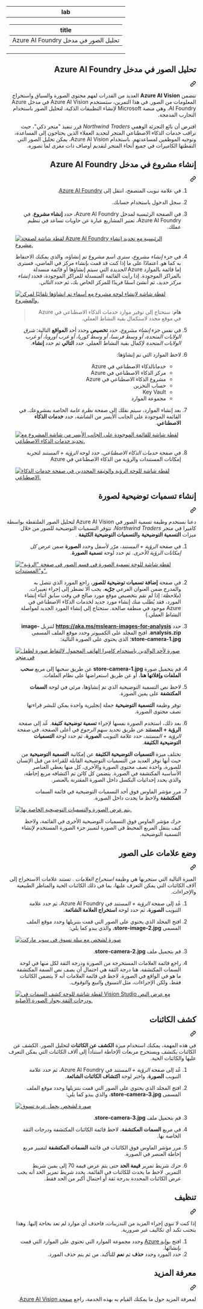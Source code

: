 <div class="Box-sc-g0xbh4-0 eoaCFS js-snippet-clipboard-copy-unpositioned undefined" data-hpc="true"><article class="markdown-body entry-content container-lg" itemprop="text"><markdown-accessiblity-table data-catalyst=""><table>
  <thead>
  <tr>
  <th>lab</th>
  </tr>
  </thead>
  <tbody>
  <tr>
  <td><div dir="rtl"><table>
  <thead>
  <tr>
  <th>title</th>
  </tr>
  </thead>
  <tbody>
  <tr>
  <td><div dir="rtl">تحليل الصور في مدخل Azure AI Foundry</div></td>
  </tr>
  </tbody>
</table>
</div></td>
  </tr>
  </tbody>
</table></markdown-accessiblity-table>

<div class="markdown-heading" dir="rtl"><h1 tabindex="-1" class="heading-element" dir="rtl">تحليل الصور في مدخل Azure AI Foundry</h1><a id="user-content-تحليل-الصور-في-مدخل-azure-ai-foundry" class="anchor" aria-label="Permalink: تحليل الصور في مدخل Azure AI Foundry" href="#تحليل-الصور-في-مدخل-azure-ai-foundry"><svg class="octicon octicon-link" viewBox="0 0 16 16" version="1.1" width="16" height="16" aria-hidden="true"><path d="m7.775 3.275 1.25-1.25a3.5 3.5 0 1 1 4.95 4.95l-2.5 2.5a3.5 3.5 0 0 1-4.95 0 .751.751 0 0 1 .018-1.042.751.751 0 0 1 1.042-.018 1.998 1.998 0 0 0 2.83 0l2.5-2.5a2.002 2.002 0 0 0-2.83-2.83l-1.25 1.25a.751.751 0 0 1-1.042-.018.751.751 0 0 1-.018-1.042Zm-4.69 9.64a1.998 1.998 0 0 0 2.83 0l1.25-1.25a.751.751 0 0 1 1.042.018.751.751 0 0 1 .018 1.042l-1.25 1.25a3.5 3.5 0 1 1-4.95-4.95l2.5-2.5a3.5 3.5 0 0 1 4.95 0 .751.751 0 0 1-.018 1.042.751.751 0 0 1-1.042.018 1.998 1.998 0 0 0-2.83 0l-2.5 2.5a1.998 1.998 0 0 0 0 2.83Z"></path></svg></a></div>
<p dir="rtl">تتضمن <strong>Azure AI Vision</strong> العديد من القدرات لفهم محتوى الصورة والسياق واستخراج المعلومات من الصور. في هذا التمرين، ستستخدم Azure AI Vision في مدخل Azure AI Foundry، وهي منصة Microsoft لإنشاء التطبيقات الذكية، لتحليل الصور باستخدام التجارب المدمجة.</p>
<p dir="rtl">افترض أن بائع التجزئة الوهمي <em>Northwind Traders</em> قرر تنفيذ "متجر ذكي"، حيث تراقب خدمات الذكاء الاصطناعي المتجر لتحديد العملاء الذين يحتاجون إلى المساعدة، وتوجيه الموظفين لمساعدتهم. باستخدام Azure AI Vision، يمكن تحليل الصور التي التقطتها الكاميرات في جميع أنحاء المتجر لتقديم أوصاف ذات مغزى لما تصوره.</p>
<div class="markdown-heading" dir="rtl"><h2 tabindex="-1" class="heading-element" dir="rtl">إنشاء مشروع في مدخل Azure AI Foundry</h2><a id="user-content-إنشاء-مشروع-في-مدخل-azure-ai-foundry" class="anchor" aria-label="Permalink: إنشاء مشروع في مدخل Azure AI Foundry" href="#إنشاء-مشروع-في-مدخل-azure-ai-foundry"><svg class="octicon octicon-link" viewBox="0 0 16 16" version="1.1" width="16" height="16" aria-hidden="true"><path d="m7.775 3.275 1.25-1.25a3.5 3.5 0 1 1 4.95 4.95l-2.5 2.5a3.5 3.5 0 0 1-4.95 0 .751.751 0 0 1 .018-1.042.751.751 0 0 1 1.042-.018 1.998 1.998 0 0 0 2.83 0l2.5-2.5a2.002 2.002 0 0 0-2.83-2.83l-1.25 1.25a.751.751 0 0 1-1.042-.018.751.751 0 0 1-.018-1.042Zm-4.69 9.64a1.998 1.998 0 0 0 2.83 0l1.25-1.25a.751.751 0 0 1 1.042.018.751.751 0 0 1 .018 1.042l-1.25 1.25a3.5 3.5 0 1 1-4.95-4.95l2.5-2.5a3.5 3.5 0 0 1 4.95 0 .751.751 0 0 1-.018 1.042.751.751 0 0 1-1.042.018 1.998 1.998 0 0 0-2.83 0l-2.5 2.5a1.998 1.998 0 0 0 0 2.83Z"></path></svg></a></div>
<ol dir="rtl">
<li>
<p dir="rtl">في علامة تبويب المتصفح، انتقل إلى <a href="https://ai.azure.com?azure-portal=true" rel="nofollow">Azure AI Foundry</a>.</p>
</li>
<li>
<p dir="rtl">سجل الدخول باستخدام حسابك.</p>
</li>
<li>
<p dir="rtl">في الصفحة الرئيسية لمدخل Azure AI Foundry، حدد <strong>إنشاء مشروع</strong>. في Azure AI Foundry، تعتبر المشاريع عبارة عن حاويات تساعد في تنظيم عملك.</p>
</li>
<p dir="auto"><a target="_blank" rel="noopener noreferrer" href="https://github.com/MicrosoftLearning/mslearn-ai-fundamentals/blob/main/Instructions/Labs/media/azure-ai-foundry-home-page.png"><img src="https://github.com/MicrosoftLearning/mslearn-ai-fundamentals/blob/main/Instructions/Labs/media/azure-ai-foundry-home-page.png" alt="لقطة شاشة لصفحة Azure AI Foundry الرئيسية مع تحديد إنشاء مشروع." style="max-width: 100%;"></a></p>
</li>
<li>
<p dir="rtl">في جزء <em>إنشاء مشروع</em>، سترى اسم مشروع تم إنشاؤه، والذي يمكنك الاحتفاظ به كما هو. اعتمادًا على ما إذا كنت قد قمت بإنشاء مركز في الماضي، فسترى إما قائمة بالموارد Azure <em>الجديدة</em> التي سيتم إنشاؤها أو قائمة منسدلة بالمراكز الموجودة. إذا رأيت القائمة المنسدلة للمراكز الموجودة، فحدد <em>إنشاء مركز جديد</em>، ثم أنشئ اسمًا فريدًا للمركز الخاص بك، ثم حدد <em>التالي</em>.</p>
</li>
<p dir="auto"><a target="_blank" rel="noopener noreferrer" href="https://github.com/MicrosoftLearning/mslearn-ai-fundamentals/blob/main/Instructions/Labs/media/azure-ai-foundry-create-project.png"><img src="https://github.com/MicrosoftLearning/mslearn-ai-fundamentals/blob/main/Instructions/Labs/media/azure-ai-foundry-create-project.png" alt="لقطة شاشة لإنشاء لوحة مشروع مع أسماء تم إنشاؤها تلقائيًا لمركز والمشروع." style="max-width: 100%;"></a></p>
<blockquote>
<p dir="rtl"><strong>هام</strong>: ستحتاج إلى توفير موارد خدمات الذكاء الاصطناعي في Azure في موقع محدد لاستكمال بقية النشاط العملي.</p>
</blockquote>
</li>
<li>
<p dir="rtl">في نفس جزء <em>إنشاء مشروع</em>، حدد <strong>تخصيص</strong> وحدد أحد <strong>المواقع</strong> التالية: <em>شرق الولايات المتحدة، أو وسط فرنسا، أو وسط كوريا، أو غرب أوروبا، أو غرب الولايات المتحدة</em> لإكمال بقية النشاط العملي. حدد <strong>التالي</strong> ثم حدد <strong>إنشاء</strong>.</p>
</li>
<li>
<p dir="rtl">لاحظ الموارد التي تم إنشاؤها:</p>
<ul dir="rtl">
<li>خدماتالذكاء الاصطناعي في Azure</li>
<li>مركز الذكاء الاصطناعي في Azure</li>
<li>مشروع الذكاء الاصطناعي في Azure</li>
<li>حساب التخزين</li>
<li>Key Vault</li>
<li>مجموعة الموارد</li>
</ul>
</li>
<li>
<p dir="rtl">بعد إنشاء الموارد، سيتم نقلك إلى صفحة <em>نظرة عامة</em> الخاصة بمشروعك. في القائمة الموجودة على الجانب الأيسر من الشاشة، حدد <strong>خدمات الذكاء الاصطناعي</strong>.</p>
</li>
<p dir="auto"><a target="_blank" rel="noopener noreferrer" href="https://github.com/MicrosoftLearning/mslearn-ai-fundamentals/blob/main/Instructions/Labs/media/azure-ai-foundry-ai-services.png"><img src="https://github.com/MicrosoftLearning/mslearn-ai-fundamentals/blob/main/Instructions/Labs/media/azure-ai-foundry-ai-services.png" alt="لقطة شاشة للقائمة الموجودة على الجانب الأيسر من شاشة المشروع مع تحديد خدمات الذكاء الاصطناعي." style="max-width: 100%;"></a></p>
</li>
<li>
<p dir="rtl">في صفحة <em>خدمات الذكاء الاصطناعي</em>، حدد لوحة <em>الرؤية + المستند</em> لتجربة إمكانات المستندات والرؤية من الذكاء الاصطناعي في Azure</p>
</li>
<p dir="auto"><a target="_blank" rel="noopener noreferrer" href="https://github.com/MicrosoftLearning/mslearn-ai-fundamentals/blob/main/Instructions/Labs/media/vision-document-tile.png"><img src="https://github.com/MicrosoftLearning/mslearn-ai-fundamentals/blob/main/Instructions/Labs/media/vision-document-tile.png" alt="لقطة شاشة للوحة الرؤية والوثيقة المحددين في صفحة خدمات الذكاء الاصطناعي." style="max-width: 100%;"></a></p>
</li>
</ol>
<div class="markdown-heading" dir="rtl"><h2 tabindex="-1" class="heading-element" dir="rtl">إنشاء تسميات توضيحية لصورة</h2><a id="user-content-إنشاء-تسميات-توضيحية-لصورة" class="anchor" aria-label="Permalink: إنشاء تسميات توضيحية لصورة" href="#إنشاء-تسميات-توضيحية-لصورة"><svg class="octicon octicon-link" viewBox="0 0 16 16" version="1.1" width="16" height="16" aria-hidden="true"><path d="m7.775 3.275 1.25-1.25a3.5 3.5 0 1 1 4.95 4.95l-2.5 2.5a3.5 3.5 0 0 1-4.95 0 .751.751 0 0 1 .018-1.042.751.751 0 0 1 1.042-.018 1.998 1.998 0 0 0 2.83 0l2.5-2.5a2.002 2.002 0 0 0-2.83-2.83l-1.25 1.25a.751.751 0 0 1-1.042-.018.751.751 0 0 1-.018-1.042Zm-4.69 9.64a1.998 1.998 0 0 0 2.83 0l1.25-1.25a.751.751 0 0 1 1.042.018.751.751 0 0 1 .018 1.042l-1.25 1.25a3.5 3.5 0 1 1-4.95-4.95l2.5-2.5a3.5 3.5 0 0 1 4.95 0 .751.751 0 0 1-.018 1.042.751.751 0 0 1-1.042.018 1.998 1.998 0 0 0-2.83 0l-2.5 2.5a1.998 1.998 0 0 0 0 2.83Z"></path></svg></a></div>
<p dir="rtl">دعنا نستخدم وظيفة تسمية الصور في Azure AI Vision لتحليل الصور الملتقطة بواسطة كاميرا في متجر <em>Northwind Traders</em>. تتوفر التسميات التوضيحية للصور من خلال ميزات <strong>التسمية التوضيحية</strong> و<strong>التسميات التوضيحية الكثيفة</strong> .</p>
<ol dir="rtl">
<li>
<p dir="rtl">في صفحة <em>الرؤية + المستند</em>، مرّر لأسفل وحدد <strong>الصورة</strong> ضمن <em>عرض كل إمكانات الرؤية الأخرى</em>. ثم حدد لوحة <strong>تسمية الصورة</strong>.</p>
</li>
<p dir="auto"><a target="_blank" rel="noopener noreferrer" href="https://github.com/MicrosoftLearning/mslearn-ai-fundamentals/blob/main/Instructions/Labs/media/vision-image-captioning-tile.png"><img src="https://github.com/MicrosoftLearning/mslearn-ai-fundamentals/blob/main/Instructions/Labs/media/vision-image-captioning-tile.png" alt="لقطة شاشة للوحة تسمية الصورة في قسم الصور في صفحة &quot;الرؤية&quot; و&quot;المستندات&quot;." style="max-width: 100%;"></a></p>
</li>
<li>
<p dir="rtl">في صفحة <strong>إضافة تسميات توضيحية للصور</strong>، راجع المورد الذي تتصل به والمدرج ضمن العنوان الفرعي <strong>جرّبه</strong>. يجب ألا تضطر إلى إجراء تغييرات. (<em>ملاحظة</em>: إذا لم تقم بتخصيص موقع مورد صالح في وقت سابق أثناء إنشاء المورد، فقد يُطلب منك إنشاء مورد جديد لخدمات الذكاء الاصطناعي في Azure موجود في منطقة صالحة. ستحتاج إلى إنشاء المورد الجديد لمواصلة النشاط العملي.)</p>
</li>
<li>
<p dir="rtl">حدد <a href="https://aka.ms/mslearn-images-for-analysis" rel="nofollow"><strong>https://aka.ms/mslearn-images-for-analysis</strong></a> لتنزيل <strong>image-analysis.zip</strong>. افتح المجلد على الكمبيوتر وحدد موقع الملف المسمى <strong>store-camera-1.jpg</strong>؛ الذي يحتوي على الصورة التالية:</p>
</li>
<p dir="auto"><a target="_blank" rel="noopener noreferrer" href="https://github.com/MicrosoftLearning/mslearn-ai-fundamentals/blob/main/Instructions/Labs/media/analyze-images-vision/store-camera-1.jpg"><img src="https://github.com/MicrosoftLearning/mslearn-ai-fundamentals/blob/main/Instructions/Labs/media/analyze-images-vision/store-camera-1.jpg" alt="صورة لأحد الوالدين باستخدام كاميرا الهاتف المحمول لالتقاط صورة لطفل في متجر" style="max-width: 100%;"></a></p>
</li>
<li>
<p dir="rtl">قم بتحميل صورة <strong>store-camera-1.jpg</strong> عن طريق سحبها إلى مربع <strong>سحب الملفات وإفلاتها هنا</strong>، أو عن طريق استعراضها على نظام الملفات.</p>
</li>
<li>
<p dir="rtl">لاحظ نص التسمية التوضيحية الذي تم إنشاؤها، مرئي في لوحة <strong>السمات المكتشفة</strong> على يمين الصورة.</p>
<p dir="rtl">توفر وظيفة <strong>التسمية التوضيحية</strong> جملة إنجليزية واحدة يمكن للبشر قراءتها تصف محتوى الصورة.</p>
</li>
<li>
<p dir="rtl">بعد ذلك، استخدم الصورة نفسها لإجراء <strong>تسمية توضيحية كثيفة</strong>. عُد إلى صفحة <strong>الرؤية + المستند</strong> عن طريق تحديد سهم <em>الرجوع</em> في أعلى الصفحة. في صفحة <em>الرؤية + المستند</em>، حدد علامة التبويب <strong>الصورة</strong>، ثم حدد لوحة <strong>التسميات التوضيحية الكثيفة</strong>.</p>
<p dir="rtl">تختلف ميزة <strong>التسميات التوضيحية الكثيفة</strong> عن إمكانية <strong>التسمية التوضيحية</strong> من حيث أنها توفر العديد من التسميات التوضيحية القابلة للقراءة من قبل الإنسان للصورة، واحدة تصف محتوى الصورة والأخرى، كل منها يغطي العناصر الأساسية المكتشفة في الصورة. يتضمن كل كائن تم اكتشافه مربع إحاطة، والذي يحدد إحداثيات البكسل داخل الصورة المقترنة بالعنصر.</p>
</li>
<li>
<p dir="rtl">مرر مؤشر الماوس فوق أحد التسميات التوضيحية في قائمة السمات <strong>المكتشفة</strong> ولاحظ ما يحدث داخل الصورة.</p>
</li>
<p dir="auto"><a target="_blank" rel="noopener noreferrer" href="https://github.com/MicrosoftLearning/mslearn-ai-fundamentals/blob/main/Instructions/Labs/media/analyze-images-vision/dense-captioning.png"><img src="https://github.com/MicrosoftLearning/mslearn-ai-fundamentals/blob/main/Instructions/Labs/media/analyze-images-vision/dense-captioning.png" alt="يتم عرض الصورة والتسميات التوضيحية الخاصة بها." style="max-width: 100%;"></a></p>
<p dir="rtl">حرك مؤشر الماوس فوق التسميات التوضيحية الأخرى في القائمة، ولاحظ كيف ينتقل المربع المحيط في الصورة لتمييز جزء الصورة المستخدم لإنشاء التسمية التوضيحية.</p>
</li>
</ol>
<div class="markdown-heading" dir="rtl"><h2 tabindex="-1" class="heading-element" dir="rtl">وضع علامات على الصور</h2><a id="user-content-وضع-علامات-على-الصور" class="anchor" aria-label="Permalink: وضع علامات على الصور" href="#وضع-علامات-على-الصور"><svg class="octicon octicon-link" viewBox="0 0 16 16" version="1.1" width="16" height="16" aria-hidden="true"><path d="m7.775 3.275 1.25-1.25a3.5 3.5 0 1 1 4.95 4.95l-2.5 2.5a3.5 3.5 0 0 1-4.95 0 .751.751 0 0 1 .018-1.042.751.751 0 0 1 1.042-.018 1.998 1.998 0 0 0 2.83 0l2.5-2.5a2.002 2.002 0 0 0-2.83-2.83l-1.25 1.25a.751.751 0 0 1-1.042-.018.751.751 0 0 1-.018-1.042Zm-4.69 9.64a1.998 1.998 0 0 0 2.83 0l1.25-1.25a.751.751 0 0 1 1.042.018.751.751 0 0 1 .018 1.042l-1.25 1.25a3.5 3.5 0 1 1-4.95-4.95l2.5-2.5a3.5 3.5 0 0 1 4.95 0 .751.751 0 0 1-.018 1.042.751.751 0 0 1-1.042.018 1.998 1.998 0 0 0-2.83 0l-2.5 2.5a1.998 1.998 0 0 0 0 2.83Z"></path></svg></a></div>
<p dir="rtl">الميزة التالية التي ستجربها هي وظيفة <em>استخراج العلامات</em> . تستند علامات الاستخراج إلى آلاف الكائنات التي يمكن التعرف عليها، بما في ذلك الكائنات الحية والمناظر الطبيعية والإجراءات.</p>
<ol dir="rtl">
<li>
<p dir="rtl">عُد إلى صفحة <em>الرؤية + المستند</em> في Azure AI Foundry، ثم حدد علامة التبويب <strong>الصورة</strong>، ثم حدد لوحة <strong>استخراج العلامة الشائعة</strong>.</p>
</li>
<li>
<p dir="rtl">افتح المجلد الذي يحتوي على الصور التي قمت بتنزيلها وحدد موقع الملف المسمى <strong>store-image-2.jpg</strong>، والذي يبدو كما يلي:</p>
</li>
<p dir="auto"><a target="_blank" rel="noopener noreferrer" href="https://github.com/MicrosoftLearning/mslearn-ai-fundamentals/blob/main/Instructions/Labs/media/analyze-images-vision/store-camera-2.jpg"><img src="https://github.com/MicrosoftLearning/mslearn-ai-fundamentals/blob/main/Instructions/Labs/media/analyze-images-vision/store-camera-2.jpg" alt="صورة لشخص مع سلة تسوق في سوبر ماركت" style="max-width: 100%;"></a></p>
</li>
<li>
<p dir="rtl">قم بتحميل ملف <strong>store-camera-2.jpg</strong>.</p>
</li>
<li>
<p dir="rtl">راجع قائمة العلامات المستخرجة من الصورة ودرجة الثقة لكل منها في لوحة السمات المكتشفة. هنا درجة الثقة هي احتمال أن يصف نص السمة المكتشفة ما هو في الواقع في الصورة. لاحظ في قائمة العلامات أنه لا يتضمن الكائنات فقط، ولكن الإجراءات، مثل <em>التسوق</em> و<em>البيع</em> و<em>الوقوف</em>.</p>
</li>
<p dir="auto"><a target="_blank" rel="noopener noreferrer" href="https://github.com/MicrosoftLearning/mslearn-ai-fundamentals/blob/main/Instructions/Labs/media/analyze-images-vision/detect-attributes.png"><img src="https://github.com/MicrosoftLearning/mslearn-ai-fundamentals/blob/main/Instructions/Labs/media/analyze-images-vision/detect-attributes.png" alt="لقطة شاشة للوحة كشف السمات في Vision Studio مع عرض النص ودرجات الثقة بجوار الصورة الأصلية." style="max-width: 100%;"></a></p>
</li>
</ol>
<div class="markdown-heading" dir="rtl"><h2 tabindex="-1" class="heading-element" dir="rtl">كشف الكائنات</h2><a id="user-content-كشف-الكائنات" class="anchor" aria-label="Permalink: كشف الكائنات" href="#كشف-الكائنات"><svg class="octicon octicon-link" viewBox="0 0 16 16" version="1.1" width="16" height="16" aria-hidden="true"><path d="m7.775 3.275 1.25-1.25a3.5 3.5 0 1 1 4.95 4.95l-2.5 2.5a3.5 3.5 0 0 1-4.95 0 .751.751 0 0 1 .018-1.042.751.751 0 0 1 1.042-.018 1.998 1.998 0 0 0 2.83 0l2.5-2.5a2.002 2.002 0 0 0-2.83-2.83l-1.25 1.25a.751.751 0 0 1-1.042-.018.751.751 0 0 1-.018-1.042Zm-4.69 9.64a1.998 1.998 0 0 0 2.83 0l1.25-1.25a.751.751 0 0 1 1.042.018.751.751 0 0 1 .018 1.042l-1.25 1.25a3.5 3.5 0 1 1-4.95-4.95l2.5-2.5a3.5 3.5 0 0 1 4.95 0 .751.751 0 0 1-.018 1.042.751.751 0 0 1-1.042.018 1.998 1.998 0 0 0-2.83 0l-2.5 2.5a1.998 1.998 0 0 0 0 2.83Z"></path></svg></a></div>
<p dir="rtl">في هذه المهمة، يمكنك استخدام ميزة <strong>الكشف عن الكائنات</strong> لتحليل الصور. الكشف عن الكائنات يكتشف ويستخرج مربعات الإحاطة استناداً إلى آلاف الكائنات التي يمكن التعرف عليها والكائنات الحية.</p>
<ol dir="rtl">
<li>
<p dir="rtl">عُد إلى صفحة <em>الرؤية + المستند</em> في Azure AI Foundry، ثم حدد علامة التبويب <strong>الصورة</strong>، واختر لوحة <strong>اكتشاف الكائنات الشائعة</strong>.</p>
</li>
<li>
<p dir="rtl">افتح المجلد الذي يحتوي على الصور التي قمت بتنزيلها وحدد موقع الملف المسمى <strong>store-camera-3.jpg</strong>، والذي يبدو كما يلي:</p>
</li>
<p dir="auto"><a target="_blank" rel="noopener noreferrer" href="https://github.com/MicrosoftLearning/mslearn-ai-fundamentals/blob/main/Instructions/Labs/media/analyze-images-vision/store-camera-3.jpg"><img src="https://github.com/MicrosoftLearning/mslearn-ai-fundamentals/blob/main/Instructions/Labs/media/analyze-images-vision/store-camera-3.jpg" alt="صورة لشخص يحمل عربة تسوق" style="max-width: 100%;"></a></p>
</li>
<li>
<p dir="rtl">قم بتحميل ملف <strong>store-camera-3.jpg</strong>.</p>
</li>
<li>
<p dir="rtl">في مربع <strong>السمات المكتشفة</strong>، لاحظ قائمة الكائنات المكتشفة ودرجات الثقة الخاصة بها.</p>
</li>
<li>
<p dir="rtl">مرر مؤشر الماوس فوق الكائنات في قائمة <strong>السمات المكتشفة</strong> لتمييز مربع إحاطة العنصر في الصورة.</p>
</li>
<li>
<p dir="rtl">حرك شريط تمرير <strong>قيمة الحد</strong> حتى يتم عرض قيمة 70 إلى يمين شريط التمرير. لاحظ ما يحدث للكائنات في القائمة. يحدد شريط تمرير الحد أنه يجب عرض الكائنات المحددة بدرجة ثقة أو احتمال أكبر من الحد فقط.</p>
</li>
</ol>
<div class="markdown-heading" dir="rtl"><h2 tabindex="-1" class="heading-element" dir="rtl">تنظيف</h2><a id="user-content-تنظيف" class="anchor" aria-label="Permalink: تنظيف" href="#تنظيف"><svg class="octicon octicon-link" viewBox="0 0 16 16" version="1.1" width="16" height="16" aria-hidden="true"><path d="m7.775 3.275 1.25-1.25a3.5 3.5 0 1 1 4.95 4.95l-2.5 2.5a3.5 3.5 0 0 1-4.95 0 .751.751 0 0 1 .018-1.042.751.751 0 0 1 1.042-.018 1.998 1.998 0 0 0 2.83 0l2.5-2.5a2.002 2.002 0 0 0-2.83-2.83l-1.25 1.25a.751.751 0 0 1-1.042-.018.751.751 0 0 1-.018-1.042Zm-4.69 9.64a1.998 1.998 0 0 0 2.83 0l1.25-1.25a.751.751 0 0 1 1.042.018.751.751 0 0 1 .018 1.042l-1.25 1.25a3.5 3.5 0 1 1-4.95-4.95l2.5-2.5a3.5 3.5 0 0 1 4.95 0 .751.751 0 0 1-.018 1.042.751.751 0 0 1-1.042.018 1.998 1.998 0 0 0-2.83 0l-2.5 2.5a1.998 1.998 0 0 0 0 2.83Z"></path></svg></a></div>
<p dir="rtl">إذا كنت لا تنوي إجراء المزيد من التدريبات، فاحذف أي موارد لم تعد بحاجة إليها. وهذا يتجنب تكبد أي تكاليف غير ضرورية.</p>
<ol dir="rtl">
<li>افتح <a href="https://portal.azure.com" rel="nofollow">بوابة Azure</a> وحدد مجموعة الموارد التي تحتوي على الموارد التي قمت بإنشائها.</li>
<li>حدد المورد وحدد <strong>حذف</strong> ثم <strong>نعم</strong> للتأكيد. من ثم يتم حذف المورد.</li>
</ol>
<div class="markdown-heading" dir="rtl"><h2 tabindex="-1" class="heading-element" dir="rtl">معرفة المزيد</h2><a id="user-content-معرفة-المزيد" class="anchor" aria-label="Permalink: معرفة المزيد" href="#معرفة-المزيد"><svg class="octicon octicon-link" viewBox="0 0 16 16" version="1.1" width="16" height="16" aria-hidden="true"><path d="m7.775 3.275 1.25-1.25a3.5 3.5 0 1 1 4.95 4.95l-2.5 2.5a3.5 3.5 0 0 1-4.95 0 .751.751 0 0 1 .018-1.042.751.751 0 0 1 1.042-.018 1.998 1.998 0 0 0 2.83 0l2.5-2.5a2.002 2.002 0 0 0-2.83-2.83l-1.25 1.25a.751.751 0 0 1-1.042-.018.751.751 0 0 1-.018-1.042Zm-4.69 9.64a1.998 1.998 0 0 0 2.83 0l1.25-1.25a.751.751 0 0 1 1.042.018.751.751 0 0 1 .018 1.042l-1.25 1.25a3.5 3.5 0 1 1-4.95-4.95l2.5-2.5a3.5 3.5 0 0 1 4.95 0 .751.751 0 0 1-.018 1.042.751.751 0 0 1-1.042.018 1.998 1.998 0 0 0-2.83 0l-2.5 2.5a1.998 1.998 0 0 0 0 2.83Z"></path></svg></a></div>
<p dir="rtl">لمعرفة المزيد حول ما يمكنك القيام به بهذه الخدمة، راجع <a href="https://learn.microsoft.com/azure/ai-services/computer-vision/overview" rel="nofollow">صفحة Azure AI Vision</a>.</p>
</article></div>
